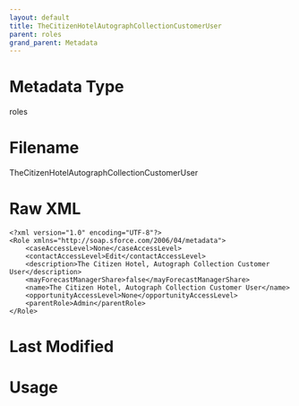 ```yaml
---
layout: default
title: TheCitizenHotelAutographCollectionCustomerUser
parent: roles
grand_parent: Metadata
---
```

# Metadata Type
roles


# Filename 
TheCitizenHotelAutographCollectionCustomerUser


# Raw XML
```
<?xml version="1.0" encoding="UTF-8"?>
<Role xmlns="http://soap.sforce.com/2006/04/metadata">
    <caseAccessLevel>None</caseAccessLevel>
    <contactAccessLevel>Edit</contactAccessLevel>
    <description>The Citizen Hotel, Autograph Collection Customer User</description>
    <mayForecastManagerShare>false</mayForecastManagerShare>
    <name>The Citizen Hotel, Autograph Collection Customer User</name>
    <opportunityAccessLevel>None</opportunityAccessLevel>
    <parentRole>Admin</parentRole>
</Role>
```


# Last Modified


# Usage
